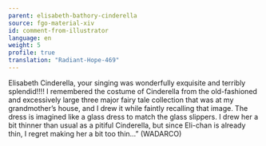 ```yaml
---
parent: elisabeth-bathory-cinderella
source: fgo-material-xiv
id: comment-from-illustrator
language: en
weight: 5
profile: true
translation: "Radiant-Hope-469"
---
```


Elisabeth Cinderella, your singing was wonderfully exquisite and terribly splendid!!!! I remembered the costume of Cinderella from the old-fashioned and excessively large three major fairy tale collection that was at my grandmother’s house, and I drew it while faintly recalling that image. The dress is imagined like a glass dress to match the glass slippers. I drew her a bit thinner than usual as a pitiful Cinderella, but since Eli-chan is already thin, I regret making her a bit too thin…” (WADARCO)
